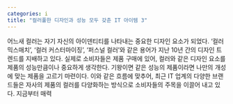 ```yaml
---
categories: i
title: "컬러풀한 디자인과 성능 모두 갖춘 IT 아이템 3"
---
```

어느새 컬러는 자기 자신의 아이덴티티를 나타내는 중요한 디자인 요소가 되었다. ‘컬러 믹스매치’, ‘컬러 커스터마이징’, ‘퍼스널 컬러’와 같은 용어가 지난 10년 간의 디자인 트렌드를 지배하고 있다. 실제로 소비자들은 제품 구매에 있어, 컬러와 같은 디자인 요소를 제품의 성능만큼이나 중요하게 생각한다. 기왕이면 같은 성능의 제품이라면 나만의 개성에 맞는 제품을 고르기 마련이다. 이와 같은 흐름에 맞추어, 최근 IT 업계의 다양한 브랜드들은 자사의 제품의 컬러를 다양화하는 방식으로 소비자들의 주목을 이끌어 내고 있다. 지금부터 매력